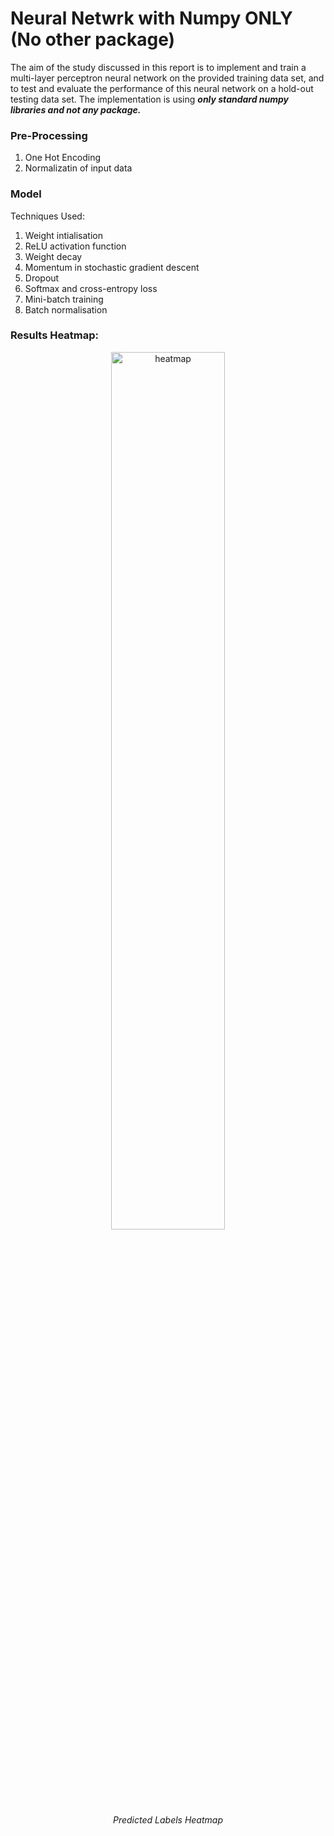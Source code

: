 # Neural Netwrk with Numpy ONLY (No other package)

The aim of the study discussed in this report is to implement and train a multi-layer perceptron neural network on the provided training data set, and to test and evaluate the performance of this neural network on a hold-out testing data set. The implementation is using ***only standard numpy libraries and not any package.***

### Pre-Processing
1. One Hot Encoding
2. Normalizatin of input data

### Model
Techniques Used:
1. Weight intialisation
2. ReLU activation function
3. Weight decay
4. Momentum in stochastic gradient descent
5. Dropout
6. Softmax and cross-entropy loss
7. Mini-batch training
8. Batch normalisation

### Results Heatmap:
<p align="center">
  <img src="esults-heatmap.png" width="60%" alt="heatmap">
  <br/>
  <i>Predicted Labels Heatmap</i>
</p>
